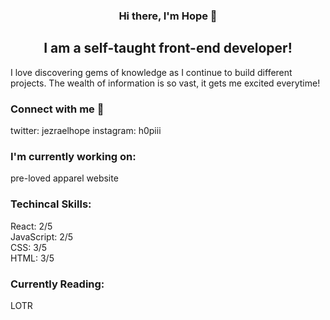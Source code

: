 
<h3 align="center">
  Hi there, I'm Hope 👋
 </h3>
 
 <h2 align="center">
  I am a self-taught front-end developer!
 </h2>
 
 I love discovering gems of knowledge as I continue to build different projects. The wealth of information is so vast, it gets me excited everytime!

### Connect with me 🤝

twitter: jezraelhope
instagram: h0piii

### I'm currently working on:

pre-loved apparel website

### Techincal Skills:

React: 2/5 </br>
JavaScript: 2/5 </br>
CSS: 3/5 </br>
HTML: 3/5 </br>

### Currently Reading:

LOTR
